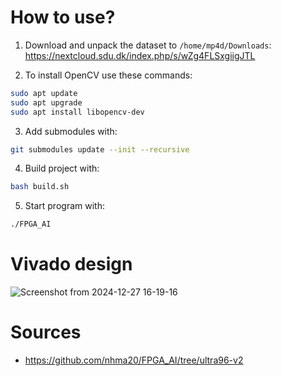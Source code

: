 # How to use?

1. Download and unpack the dataset to `/home/mp4d/Downloads`: https://nextcloud.sdu.dk/index.php/s/wZg4FLSxgiigJTL

2. To install OpenCV use these commands:
```bash
sudo apt update
sudo apt upgrade
sudo apt install libopencv-dev
```

3. Add submodules with:
```bash
git submodules update --init --recursive
```

4. Build project with:
```bash
bash build.sh
```

5. Start program with:
```bash
./FPGA_AI
```

# Vivado design
![Screenshot from 2024-12-27 16-19-16](https://github.com/user-attachments/assets/218a0d08-246e-4eb9-b414-54be787470bc)

# Sources
* https://github.com/nhma20/FPGA_AI/tree/ultra96-v2
